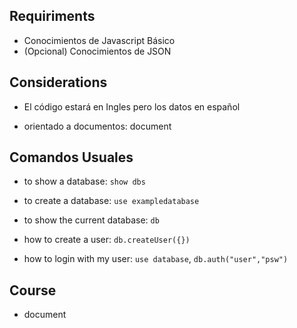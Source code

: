 ## Requiriments
- Conocimientos de Javascript Básico
- (Opcional) Conocimientos de JSON

## Considerations
- El código estará en Ingles pero los datos en español

- orientado a documentos: document

## Comandos Usuales
- to show a database: `show dbs`
- to create a database: `use exampledatabase`
- to show the current database: `db`

- how to create a user: `db.createUser({})`
- how to login with my user: `use database`, `db.auth("user","psw")`

## Course
  - document
